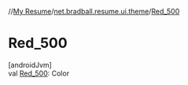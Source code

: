 //[My Resume](../../index.md)/[net.bradball.resume.ui.theme](index.md)/[Red_500](-red_500.md)

# Red_500

[androidJvm]\
val [Red_500](-red_500.md): Color
